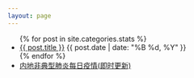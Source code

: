 ```yaml
---
layout: page
---
```


<ul>
  {% for post in site.categories.stats %}
    <li>
      <a href="{{ post.url }}">{{ post.title }}</a>      <span>{{ post.date | date: "%B %d, %Y" }}</span>
    </li>
  {% endfor %}
  <li><a href="http://news.sina.com.cn/c/2003-04-30/19521025930.shtml">内地非典型肺炎每日疫情(即时更新)</a></li>
</ul>

